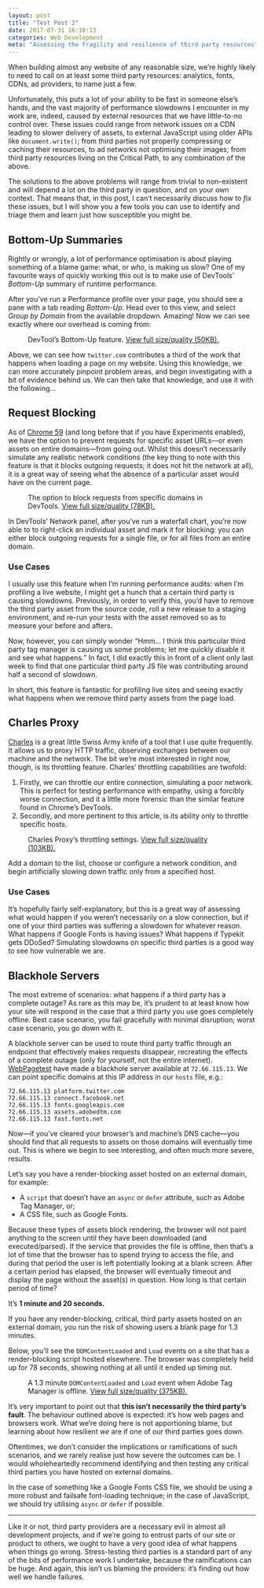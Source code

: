 ```yaml
---
layout: post
title: "Test Post 2"
date: 2017-07-31 16:10:13
categories: Web Development
meta: "Assessing the fragility and resilience of third party resources"
---
```


When building almost any website of any reasonable size, we’re highly likely to
need to call on at least some third party resources: analytics, fonts, CDNs, ad
providers, to name just a few.

Unfortunately, this puts a lot of your ability to be fast in someone else’s
hands, and the vast majority of performance slowdowns I encounter in my work
are, indeed, caused by external resources that we have little-to-no control
over. These issues could range from network issues on a CDN leading to slower
delivery of assets, to external JavaScript using older APIs like
`document.write()`; from third parties not properly compressing or caching their
resources, to ad networks not optimising their images; from third party
resources living on the Critical Path, to any combination of the above.

The solutions to the above problems will range from trivial to non-existent and
will depend a lot on the third party in question, and on your own context. That
means that, in this post, I can’t necessarily discuss how to _fix_ these issues,
but I will show you a few tools you can use to identify and triage them and
learn just how susceptible you might be.

## Bottom-Up Summaries

Rightly or wrongly, a lot of performance optimisation is about playing something
of a blame game: what, or _who_, is making us slow? One of my favourite ways of
quickly working this out is to make use of DevTools’ _Bottom-Up_ summary of
runtime performance.

After you’ve run a Performance profile over your page, you should see a pane
with a tab reading _Bottom-Up_. Head over to this view, and select _Group
by Domain_ from the available dropdown. Amazing! Now we can see exactly where
our overhead is coming from:

<figure>
<img src="/wp-content/uploads/2017/07/screenshot-bottom-up.png" alt="" />
<figcaption>DevTool’s Bottom-Up feature. <a
href="/wp-content/uploads/2017/07/screenshot-bottom-up-full.png">View full
size/quality (50KB).</a></figcaption>
</figure>

Above, we can see how `twitter.com` contributes a third of the work that happens
when loading a page on my website. Using this knowledge, we can more accurately
pinpoint problem areas, and begin investigating with a bit of evidence behind
us. We can then take that knowledge, and use it with the following…

## Request Blocking

As of [Chrome
59](https://developers.google.com/web/updates/2017/04/devtools-release-notes#block-requests)
(and long before that if you have Experiments enabled), we have the option to
prevent requests for specific asset URLs—or even assets on entire domains—from
going out. Whilst this doesn’t necessarily simulate any realistic network
conditions (the key thing to note with this feature is that it blocks outgoing
requests; it does not hit the network at all), it is a great way of seeing what
the absence of a particular asset would have on the current page.

<figure>
<img src="/wp-content/uploads/2017/07/screenshot-request-blocking.png" alt="" />
<figcaption>The option to block requests from specific domains in DevTools. <a
href="/wp-content/uploads/2017/07/screenshot-request-blocking-full.png">View
full size/quality (78KB).</a></figcaption>
</figure>

In DevTools’ Network panel, after you’ve run a waterfall chart, you’re now able
to to right-click an individual asset and mark it for blocking: you can either
block outgoing requests for a single file, or for all files from an entire
domain.

### Use Cases

I usually use this feature when I’m running performance audits: when
I’m profiling a live website, I might get a hunch that a certain third party is
causing slowdowns. Previously, in order to verify this, you’d have to remove the
third party asset from the source code, roll a new release to a staging
environment, and re-run your tests with the asset removed so as to measure your
before and afters.

Now, however, you can simply wonder <q>Hmm… I think this particular third party
tag manager is causing us some problems; let me quickly disable it and see what
happens.</q> In fact, I did exactly this in front of a client only last week to
find that one particular third party JS file was contributing around half
a second of slowdown.

In short, this feature is fantastic for profiling live sites and seeing exactly
what happens when we remove third party assets from the page load.

## Charles Proxy

[Charles](https://www.charlesproxy.com/) is a great little Swiss Army knife of
a tool that I use quite frequently. It allows us to proxy HTTP traffic,
observing exchanges between our machine and the network. The bit we’re most
interested in right now, though, is its throttling feature. Charles’ throttling
capabilities are twofold:

1. Firstly, we can throttle our entire connection, simulating a poor network.
   This is perfect for testing performance with empathy, using a forcibly worse
   connection, and it a little more forensic than the similar feature found in
   Chrome’s DevTools.
2. Secondly, and more pertinent to this article, is its ability only to throttle
   specific hosts.

<figure>
<img src="/wp-content/uploads/2017/07/screenshot-charles-throttling.png" alt="" />
<figcaption>Charles Proxy’s throttling settings. <a
href="/wp-content/uploads/2017/07/screenshot-charles-throttling-full.png">View
full size/quality (103KB).</a></figcaption>
</figure>

Add a domain to the list, choose or configure a network condition, and begin
artificially slowing down traffic only from a specified host.

### Use Cases

It’s hopefully fairly self-explanatory, but this is a great way of assessing
what would happen if you weren’t necessarily on a slow connection, but if one of
your third parties was suffering a slowdown for whatever reason. What happens if
Google Fonts is having issues? What happens if Typekit gets DDoSed? Simulating
slowdowns on specific third parties is a good way to see how vulnerable we are.

## Blackhole Servers

The most extreme of scenarios: what happens if a third party has a complete
outage? As rare as this may be, it’s prudent to at least know how your site will
respond in the case that a third party you use goes completely offline. Best
case scenario, you fail gracefully with minimal disruption; worst case scenario,
you go down with it.

A blackhole server can be used to route third party traffic through an endpoint
that effectively makes requests disappear, recreating the effects of a complete
outage (only for yourself, not the entire internet).
[WebPagetest](https://www.webpagetest.org/) have made a blackhole server
available at `72.66.115.13`. We can point specific domains at this IP address in
our `hosts` file, e.g.:

```
72.66.115.13 platform.twitter.com
72.66.115.13 connect.facebook.net
72.66.115.13 fonts.googleapis.com
72.66.115.13 assets.adobedtm.com
72.66.115.13 fast.fonts.net
```

Now—if you’ve cleared your browser’s and machine’s DNS cache—you should find
that all requests to assets on those domains will eventually time out. This is
where we begin to see interesting, and often much more severe, results.

Let’s say you have a render-blocking asset hosted on an external domain, for
example:

* A `script` that doesn’t have an `async` or `defer` attribute, such as Adobe
  Tag Manager, or;
* A CSS file, such as Google Fonts.

Because these types of assets block rendering, the browser will not paint
anything to the screen until they have been downloaded (and executed/parsed). If
the service that provides the file is offline, then that’s a lot of time that
the browser has to spend _trying_ to access the file, and during that period the
user is left potentially looking at a blank screen. After a certain period has
elapsed, the browser will eventually timeout and display the page without the
asset(s) in question. How long is that certain period of time?

It’s **1 minute and 20 seconds.**

If you have any render-blocking, critical, third party assets hosted on an
external domain, you run the risk of showing users a blank page for 1.3 minutes.

Below, you’ll see the `DOMContentLoaded` and `Load` events on a site that has
a render-blocking script hosted elsewhere. The browser was completely held up
for 78 seconds, showing nothing at all until it ended up timing out.

<figure>
<img src="/wp-content/uploads/2017/07/screenshot-outage.png" alt="" />
<figcaption>A 1.3 minute <code>DOMContentLoaded</code> and <code>Load</code>
event when Adobe Tag Manager is offline. <a
href="/wp-content/uploads/2017/07/screenshot-outage-full.png">View full
size/quality (375KB).</a></figcaption>
</figure>

It’s very important to point out that **this isn’t necessarily the third party’s
fault**. The behaviour outlined above is expected: it’s how web pages and
browsers work. What we’re doing here is not apportioning blame, but learning
about how resilient _we_ are if one of our third parties goes down.

Oftentimes, we don’t consider the implications or ramifications of such
scenarios, and we rarely realise just how severe the outcomes can be. I would
wholeheartedly recommend identifying and then testing any critical third parties
you have hosted on external domains.

In the case of something like a Google Fonts CSS file, we should be using a more
robust and failsafe font-loading technique; in the case of JavaScript, we should
try utilising `async` or `defer` if possible.

- - -

Like it or not, third party providers are a necessary evil in almost all
development projects, and if we’re going to entrust parts of our site or product
to others, we ought to have a very good idea of what happens when things go
wrong. Stress-testing third parties is a standard part of any of the bits of
performance work I undertake, because the ramifications can be huge. And again,
this isn’t us blaming the providers: it’s finding out how well we handle
failures.
